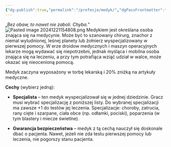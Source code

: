 ```yaml
---
{"dg-publish":true,"permalink":"/profesje/medyk/","dgPassFrontmatter":true}
---
```


„*Bez obaw, to nawet nie zaboli. Chyba.*”
![Pasted image 20241221154808.png](/img/user/Obrazy/Pasted%20image%2020241221154808.png)
Medykiem jest określana osoba znająca się na medycynie. Może być to szanowany chirurg, znachor z niemal wyludnionej, leśnej planety lub żołnierz wyspecjalizowany w pierwszej pomocy. W erze droidow medycznych i maszyn operacyjnych lekarze mogą wydawać się niepotrzebni, jednak myśląca i mobilna osoba znająca się na leczeniu, a przy tym potrafiąca wziąć udział w walce, może okazać się nieocenioną pomocą.

Medyk zaczyna wyposażony w torbę lekarską i 20% zniżką na artykuły medyczne.

**Cechy** (wybierz jedną):

- **Specjalista** – ten medyk wyspecjalizował się w jednej dziedzinie. Gracz musi wybrać specjalizację z poniższej listy. Do wybranej specjalizacji ma zawsze +1 do testów jej leczenia. Specjalizacje: choroby, zatrucia, rany cięte i szarpane, ciała obce (np. odłamki, pociski), poparzenia (w tym blastery i miecze świetlne).

- **Gwarancja bezpieczeństwa** – medyk z tą cechą nauczył się doskonale dbać o pacjenta. Nawet, jeżeli nie zda testu pierwszej pomocy lub leczenia, nie pogorszy stanu pacjenta.